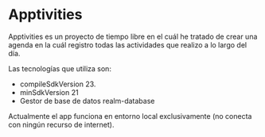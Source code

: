 # Apptivities

Apptivities es un proyecto de tiempo libre en el cuál he tratado de crear una agenda en la cuál registro todas las actividades que realizo a lo largo del día.

Las tecnologías que utiliza son:

- compileSdkVersion 23.
- minSdkVersion 21
- Gestor de base de datos realm-database

Actualmente el app funciona en entorno local exclusivamente (no conecta con ningún recurso de internet).
